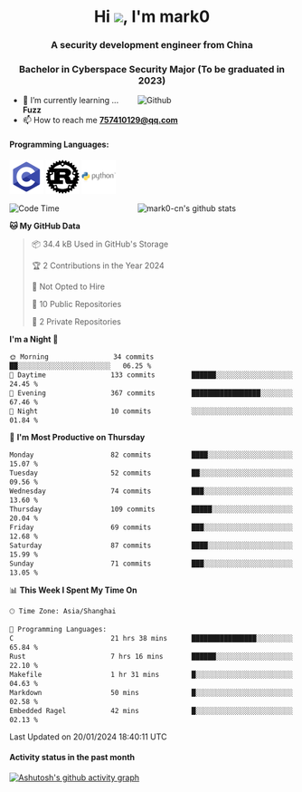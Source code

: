 <h1 align="center">Hi <img src="https://raw.githubusercontent.com/iampavangandhi/iampavangandhi/master/gifs/Hi.gif" width="30px">, I'm mark0</h1>

<h3 align="center">A security development engineer from China</h3>
<h3 align="center">Bachelor in Cyberspace Security Major (To be graduated in 2023)</h3>

<img width="55%" align="right" alt="Github" src="https://raw.githubusercontent.com/onimur/.github/master/.resources/git-header.svg" />

<!-- - 🔭 I’m currently working on **vKarma Webapp** -->
<!-- - 💬 Ask me about ... **Web Develpoment** -->
<!-- - 😄 Employement ... **Open for intern opportunities** -->
<!-- - ⚡ Fun fact ... **Anime**❤ -->
- 🌱 I’m currently learning ... **Fuzz**
- 📫 How to reach me **757410129@qq.com**
<!-- - 📨 Or reach me **757410129@qq.com** -->

<h4>Programming Languages: </h4>
<p align="left">
 <img style="margin: auto;" src="https://raw.githubusercontent.com/sachinverma53121/sachinverma53121/master/icons/c.png" alt=c width="60" height="60"/>
 <img style="margin: auto;" src="https://raw.githubusercontent.com/mark0-cn/blog_img/master/img/202309031232124.png" alt=cplusplus width="60" height="60"/>
 <img style="margin: auto;" src="https://raw.githubusercontent.com/sachinverma53121/sachinverma53121/master/icons/python.png" alt=python width="60" height="60"/>
</p>


<img width="55%" align="right" alt="mark0-cn's github stats" src="https://github-readme-stats.vercel.app/api?username=mark0-cn&show_icons=true&hide_border=true" />

<!--START_SECTION:waka-->
![Code Time](http://img.shields.io/badge/Code%20Time-1%2C634%20hrs%201%20min-blue)

**🐱 My GitHub Data** 

> 📦 34.4 kB Used in GitHub's Storage 
 > 
> 🏆 2 Contributions in the Year 2024
 > 
> 🚫 Not Opted to Hire
 > 
> 📜 10 Public Repositories 
 > 
> 🔑 2 Private Repositories 
 > 
**I'm a Night 🦉** 

```text
🌞 Morning                34 commits          ██░░░░░░░░░░░░░░░░░░░░░░░   06.25 % 
🌆 Daytime                133 commits         ██████░░░░░░░░░░░░░░░░░░░   24.45 % 
🌃 Evening                367 commits         █████████████████░░░░░░░░   67.46 % 
🌙 Night                  10 commits          ░░░░░░░░░░░░░░░░░░░░░░░░░   01.84 % 
```
📅 **I'm Most Productive on Thursday** 

```text
Monday                   82 commits          ████░░░░░░░░░░░░░░░░░░░░░   15.07 % 
Tuesday                  52 commits          ██░░░░░░░░░░░░░░░░░░░░░░░   09.56 % 
Wednesday                74 commits          ███░░░░░░░░░░░░░░░░░░░░░░   13.60 % 
Thursday                 109 commits         █████░░░░░░░░░░░░░░░░░░░░   20.04 % 
Friday                   69 commits          ███░░░░░░░░░░░░░░░░░░░░░░   12.68 % 
Saturday                 87 commits          ████░░░░░░░░░░░░░░░░░░░░░   15.99 % 
Sunday                   71 commits          ███░░░░░░░░░░░░░░░░░░░░░░   13.05 % 
```


📊 **This Week I Spent My Time On** 

```text
🕑︎ Time Zone: Asia/Shanghai

💬 Programming Languages: 
C                        21 hrs 38 mins      ████████████████░░░░░░░░░   65.84 % 
Rust                     7 hrs 16 mins       ██████░░░░░░░░░░░░░░░░░░░   22.10 % 
Makefile                 1 hr 31 mins        █░░░░░░░░░░░░░░░░░░░░░░░░   04.63 % 
Markdown                 50 mins             █░░░░░░░░░░░░░░░░░░░░░░░░   02.58 % 
Embedded Ragel           42 mins             █░░░░░░░░░░░░░░░░░░░░░░░░   02.13 % 
```


 Last Updated on 20/01/2024 18:40:11 UTC
<!--END_SECTION:waka-->

<h4>Activity status in the past month</h4>

[![Ashutosh's github activity graph](https://github-readme-activity-graph.vercel.app/graph?username=mark0-cn&theme=dracula)](https://github.com/ashutosh00710/github-readme-activity-graph)

<!--
**mark0-cn/mark0-cn** is a ✨ _special_ ✨ repository because its `README.md` (this file) appears on your GitHub profile.

Here are some ideas to get you started:

- 🔭 I’m currently working on ...
- 🌱 I’m currently learning ...
- 👯 I’m looking to collaborate on ...
- 🤔 I’m looking for help with ...
- 💬 Ask me about ...
- 📫 How to reach me: ...
- 😄 Pronouns: ...
- ⚡ Fun fact: ...
-->
